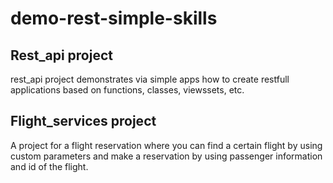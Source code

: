 # demo-rest-simple-skills
## Rest_api project
rest_api project demonstrates via simple apps how to create restfull applications based on functions, classes, viewssets, etc.
## Flight_services project
A project for a flight reservation where you can find a certain flight by using custom parameters and make a reservation by using passenger information and id of the flight.

